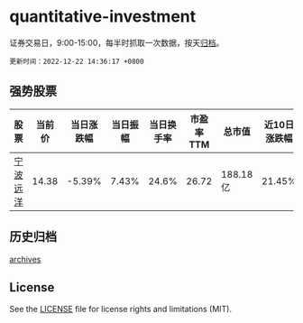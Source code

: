 # quantitative-investment

证券交易日，9:00-15:00，每半时抓取一次数据，按天[归档](archives)。

`更新时间：2022-12-22 14:36:17 +0800`

## 强势股票

|股票|当前价|当日涨跌幅|当日振幅|当日换手率|市盈率TTM|总市值|近10日涨跌幅|
|----|----|----|----|----|----|----|----|
|[宁波远洋](https://xueqiu.com/S/SH601022)|14.38|-5.39%|7.43%|24.6%|26.72|188.18亿|21.45%|

## 历史归档

[archives](archives)

## License

See the [LICENSE](LICENSE) file for license rights and limitations (MIT).